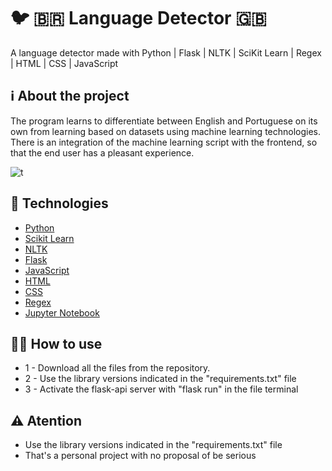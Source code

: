 # 🐦 🇧🇷 Language Detector 🇬🇧

A language detector made with Python | Flask | NLTK | SciKit Learn | Regex | HTML | CSS | JavaScript

## ℹ️ About the project

The program learns to differentiate between English and Portuguese on its own from learning based on datasets using machine learning technologies. There is an integration of the machine learning script with the frontend, so that the end user has a pleasant experience.

![t](https://user-images.githubusercontent.com/80853300/218188958-e520f82e-9f05-4756-8b67-ea56c94e6f1d.jpg)


## 📝 Technologies

- [Python](https://www.python.org/)
- [Scikit Learn](https://scikit-learn.org/stable/)
- [NLTK](https://www.nltk.org/)
- [Flask](https://flask.palletsprojects.com/en/2.2.x/)
- [JavaScript](https://developer.mozilla.org/pt-BR/docs/Web/JavaScript)
- [HTML](https://developer.mozilla.org/pt-BR/docs/Web/HTML)
- [CSS](https://developer.mozilla.org/pt-BR/docs/Web/CSS)
- [Regex](https://docs.python.org/3/library/re.html)
- [Jupyter Notebook](https://jupyter.org/)

## 👨‍🏫 How to use

- 1 - Download all the files from the repository.
- 2 - Use the library versions indicated in the "requirements.txt" file
- 3 - Activate the flask-api server with "flask run" in the file terminal


## ⚠️ Atention

- Use the library versions indicated in the "requirements.txt" file
- That's a personal project with no proposal of be serious
